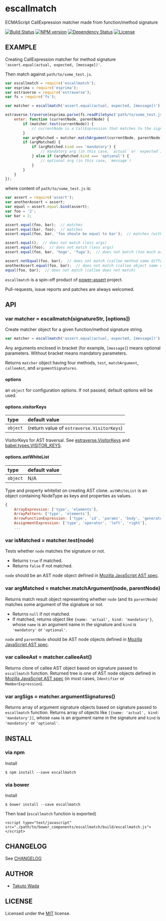 escallmatch
================================

ECMAScript CallExpression matcher made from function/method signature

[![Build Status][travis-image]][travis-url]
[![NPM version][npm-image]][npm-url]
[![Dependency Status][depstat-image]][depstat-url]
[![License][license-image]][license-url]


EXAMPLE
---------------------------------------

Creating CallExpression matcher for method signature `'assert.equal(actual, expected, [message])'`.

Then match against `path/to/some_test.js`.

```javascript
var escallmatch = require('escallmatch');
var esprima = require('esprima');
var estraverse = require('estraverse');
var fs = require('fs');

var matcher = escallmatch('assert.equal(actual, expected, [message])');

estraverse.traverse(esprima.parse(fs.readFileSync('path/to/some_test.js')), {
    enter: function (currentNode, parentNode) {
        if (matcher.test(currentNode)) {
            // currentNode is a CallExpression that matches to the signature
        }
        var argMatched = matcher.matchArgument(currentNode, parentNode);
        if (argMatched) {
            if (argMatched.kind === 'mandatory') {
                // mandatory arg (in this case, `actual` or `expected`)
            } else if (argMatched.kind === 'optional') {
                // optional arg (in this case, `message`)
            }
        }
    }
});
```

where content of `path/to/some_test.js` is:

```javascript
var assert = require('assert');
var anotherAssert = assert;
var equal = assert.equal.bind(assert);
var foo = '2';
var bar = 2;

assert.equal(foo, bar);  // matches
assert.equal(bar, foo);  // matches
assert.equal(foo, bar, 'foo shoule be equal to bar');  // matches (with optional arg)

assert.equal();  // does not match (less args)
assert.equal(foo);  // does not match (less args)
assert.equal(foo, bar, 'hoge', 'fuga');  // does not match (too much args)

assert.notEqual(foo, bar);  // does not match (callee method name differs)
anotherAssert.equal(foo, bar);  // does not match (callee object name differs)
equal(foo, bar);  // does not match (callee does not match)
```

`escallmatch` is a spin-off product of [power-assert](http://github.com/twada/power-assert) project.

Pull-requests, issue reports and patches are always welcomed.


API
---------------------------------------

### var matcher = escallmatch(signatureStr, [options])

Create matcher object for a given function/method signature string.

```javascript
var matcher = escallmatch('assert.equal(actual, expected, [message])');
```

Any arguments enclosed in bracket (for example, `[message]`) means optional parameters. Without bracket means mandatory parameters.

Returns `matcher` object having four methods, `test`, `matchArgument`, `calleeAst`, and `argumentSignatures`.


#### options

an `object` for configuration options. If not passed, default options will be used.


#### options.visitorKeys

| type     | default value |
|:---------|:--------------|
| `object` | (return value of `estraverse.VisitorKeys`)   |

VisitorKeys for AST traversal. See [estraverse.VisitorKeys](https://github.com/estools/estraverse/blob/4.0.0/estraverse.js#L217-L288) and [babel.types.VISITOR_KEYS](https://github.com/babel/babel/blob/v5.1.11/src/babel/types/visitor-keys.json).


#### options.astWhiteList

| type     | default value |
|:---------|:--------------|
| `object` | N/A           |

Type and property whitelist on creating AST clone. `astWhiteList` is an object containing NodeType as keys and properties as values.

```js
{
    ArrayExpression: ['type', 'elements'],
    ArrayPattern: ['type', 'elements'],
    ArrowFunctionExpression: ['type', 'id', 'params', 'body', 'generator', 'expression'],
    AssignmentExpression: ['type', 'operator', 'left', 'right'],
    ...
```


### var isMatched = matcher.test(node)

Tests whether `node` matches the signature or not.

 - Returns `true` if matched.
 - Returns `false` if not matched.

`node` should be an AST node object defined in [Mozilla JavaScript AST spec](https://developer.mozilla.org/en-US/docs/SpiderMonkey/Parser_API).


### var argMatched = matcher.matchArgument(node, parentNode)

Returns match result object representing whether `node` (and its `parentNode`) matches some argument of the signature or not.

 - Returns `null` if not matched.
 - If matched, returns object like `{name: 'actual', kind: 'mandatory'}`, whose `name` is an argument name in the signature and `kind` is `'mandatory'` or `'optional'`.

`node` and `parentNode` should be AST node objects defined in [Mozilla JavaScript AST spec](https://developer.mozilla.org/en-US/docs/SpiderMonkey/Parser_API).


### var calleeAst = matcher.calleeAst()

Returns clone of callee AST object based on signature passed to `escallmatch` function. Returned tree is one of AST node objects defined in [Mozilla JavaScript AST spec](https://developer.mozilla.org/en-US/docs/SpiderMonkey/Parser_API) (in most cases, `Identifier` or `MemberExpression`).


### var argSigs = matcher.argumentSignatures()

Returns array of argument signature objects based on signature passed to `escallmatch` function. Returns array of objects like `[{name: 'actual', kind: 'mandatory'}]`, whose `name` is an argument name in the signature and `kind` is `'mandatory'` or `'optional'`.



INSTALL
---------------------------------------

### via npm

Install

    $ npm install --save escallmatch


### via bower

Install

    $ bower install --save escallmatch

Then load (`escallmatch` function is exported)

    <script type="text/javascript" src="./path/to/bower_components/escallmatch/build/escallmatch.js"></script>



CHANGELOG
---------------------------------------
See [CHANGELOG](https://github.com/twada/escallmatch/blob/master/CHANGELOG.md)


AUTHOR
---------------------------------------
* [Takuto Wada](http://github.com/twada)



LICENSE
---------------------------------------
Licensed under the [MIT](http://twada.mit-license.org/) license.


[npm-url]: https://npmjs.org/package/escallmatch
[npm-image]: https://badge.fury.io/js/escallmatch.svg

[travis-url]: http://travis-ci.org/twada/escallmatch
[travis-image]: https://secure.travis-ci.org/twada/escallmatch.svg?branch=master

[depstat-url]: https://gemnasium.com/twada/escallmatch
[depstat-image]: https://gemnasium.com/twada/escallmatch.svg

[license-url]: http://twada.mit-license.org/2014-2015
[license-image]: http://img.shields.io/badge/license-MIT-brightgreen.svg

